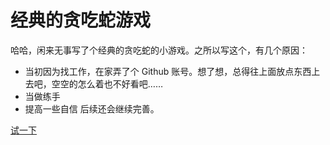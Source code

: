 # 经典的贪吃蛇游戏
哈哈，闲来无事写了个经典的贪吃蛇的小游戏。之所以写这个，有几个原因：

* 当初因为找工作，在家弄了个 Github 账号。想了想，总得往上面放点东西上去吧，空空的怎么着也不好看吧……
* 当做练手
* 提高一些自信
后续还会继续完善。

[试一下](http://htmlpreview.github.io/?https://github.com/GSANDLY/hungry-snake/blob/master/hungry-snake.html)
